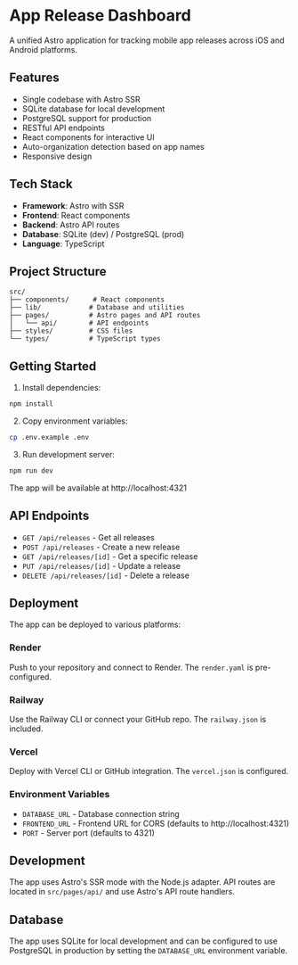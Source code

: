# App Release Dashboard

A unified Astro application for tracking mobile app releases across iOS and Android platforms.

## Features

- Single codebase with Astro SSR
- SQLite database for local development
- PostgreSQL support for production
- RESTful API endpoints
- React components for interactive UI
- Auto-organization detection based on app names
- Responsive design

## Tech Stack

- **Framework**: Astro with SSR
- **Frontend**: React components
- **Backend**: Astro API routes
- **Database**: SQLite (dev) / PostgreSQL (prod)
- **Language**: TypeScript

## Project Structure

```
src/
├── components/      # React components
├── lib/            # Database and utilities
├── pages/          # Astro pages and API routes
│   └── api/        # API endpoints
├── styles/         # CSS files
└── types/          # TypeScript types
```

## Getting Started

1. Install dependencies:
```bash
npm install
```

2. Copy environment variables:
```bash
cp .env.example .env
```

3. Run development server:
```bash
npm run dev
```

The app will be available at http://localhost:4321

## API Endpoints

- `GET /api/releases` - Get all releases
- `POST /api/releases` - Create a new release
- `GET /api/releases/[id]` - Get a specific release
- `PUT /api/releases/[id]` - Update a release
- `DELETE /api/releases/[id]` - Delete a release

## Deployment

The app can be deployed to various platforms:

### Render
Push to your repository and connect to Render. The `render.yaml` is pre-configured.

### Railway
Use the Railway CLI or connect your GitHub repo. The `railway.json` is included.

### Vercel
Deploy with Vercel CLI or GitHub integration. The `vercel.json` is configured.

### Environment Variables

- `DATABASE_URL` - Database connection string
- `FRONTEND_URL` - Frontend URL for CORS (defaults to http://localhost:4321)
- `PORT` - Server port (defaults to 4321)

## Development

The app uses Astro's SSR mode with the Node.js adapter. API routes are located in `src/pages/api/` and use Astro's API route handlers.

## Database

The app uses SQLite for local development and can be configured to use PostgreSQL in production by setting the `DATABASE_URL` environment variable.
